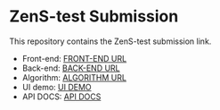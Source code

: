 # ZenS-test Submission

This repository contains the ZenS-test submission link.

- Front-end: [FRONT-END URL](https://github.com/hatran14/single-joke-UI)
- Back-end: [BACK-END URL](https://github.com/hatran14/single-joke-be)
- Algorithm: [ALGORITHM URL](https://github.com/hatran14/Mini-max-sum)
- UI demo: [UI DEMO](https://single-joke-ui.vercel.app/)
- API DOCS: [API DOCS](https://single-joke-be.onrender.com/api-docs/)
